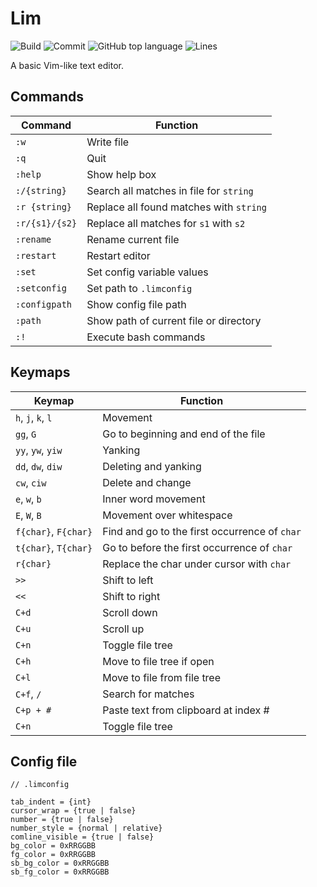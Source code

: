 # Lim

![Build](https://github.com/lepton9/lim/actions/workflows/build.yml/badge.svg)
![Commit](https://img.shields.io/github/last-commit/lepton9/lim)
![GitHub top language](https://img.shields.io/github/languages/top/lepton9/lim)
![Lines](https://tokei.rs/b1/github/lepton9/lim)

A basic Vim-like text editor.


## Commands

| Command               | Function                                        |
|-----------------------|-------------------------------------------------|
| `:w`                  | Write file                                      |
| `:q`                  | Quit                                            |
| `:help`               | Show help box                                   |
| `:/{string}`          | Search all matches in file for `string`         |
| `:r {string}`         | Replace all found matches with `string`         |
| `:r/{s1}/{s2}`        | Replace all matches for `s1` with `s2`          |
| `:rename`             | Rename current file                             |
| `:restart`            | Restart editor                                  |
| `:set`                | Set config variable values                      |
| `:setconfig`          | Set path to `.limconfig`                        |
| `:configpath`         | Show config file path                           |
| `:path`               | Show path of current file or directory          |
| `:!`                  | Execute bash commands                           |

## Keymaps

| Keymap                | Function                                        |
|-----------------------|-------------------------------------------------|
| `h`, `j`, `k`, `l`    | Movement                                        |
| `gg`, `G`             | Go to beginning and end of the file             |
| `yy`, `yw`, `yiw`     | Yanking                                         |
| `dd`, `dw`, `diw`     | Deleting and yanking                            |
| `cw`, `ciw`           | Delete and change                               |
| `e`, `w`, `b`         | Inner word movement                             |
| `E`, `W`, `B`         | Movement over whitespace                        |
| `f{char}`, `F{char}`  | Find and go to the first occurrence of `char`   |
| `t{char}`, `T{char}`  | Go to before the first occurrence of `char`     |
| `r{char}`             | Replace the char under cursor with `char`       |
| `>>`                  | Shift to left                                   |
| `<<`                  | Shift to right                                  |
| `C+d`                 | Scroll down                                     |
| `C+u`                 | Scroll up                                       |
| `C+n`                 | Toggle file tree                                |
| `C+h`                 | Move to file tree if open                       |
| `C+l`                 | Move to file from file tree                     |
| `C+f`, `/`            | Search for matches                              |
| `C+p + #`             | Paste text from clipboard at index #            |
| `C+n`                 | Toggle file tree                                |

## Config file

```
// .limconfig

tab_indent = {int}
cursor_wrap = {true | false}
number = {true | false}
number_style = {normal | relative}
comline_visible = {true | false}
bg_color = 0xRRGGBB
fg_color = 0xRRGGBB
sb_bg_color = 0xRRGGBB
sb_fg_color = 0xRRGGBB
```
